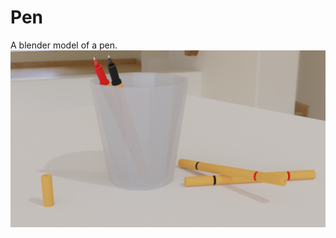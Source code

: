 # Pen
A blender model of a pen.
![Final scene render](https://github.com/GenericPath/Pen/blob/master/scene.png)
